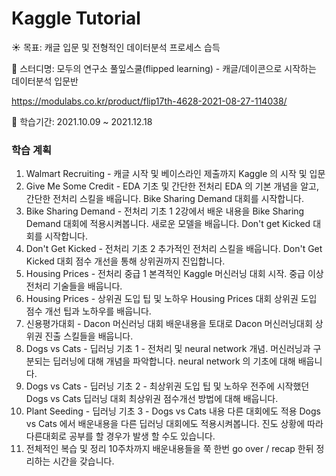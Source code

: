 # Kaggle Tutorial

:sunny: ​목표: 캐글 입문 및 전형적인 데이터분석 프로세스 습득

:leaves: 스터디명: ​모두의 연구소 풀잎스쿨(flipped learning) - 캐글/데이콘으로 시작하는 데이터분석 입문반

https://modulabs.co.kr/product/flip17th-4628-2021-08-27-114038/

:punch: 학습기간: 2021.10.09 ~ 2021.12.18



### 학습 계획

1. Walmart Recruiting - 캐글 시작 및 베이스라인 제출까지
 Kaggle 의 시작 및 입문
2. Give Me Some Credit - EDA 기초 및 간단한 전처리
    EDA 의 기본 개념을 알고, 간단한 전처리 스킬을 배웁니다.
    Bike Sharing Demand 대회를 시작합니다.
3. Bike Sharing Demand - 전처리 기초 1
    2강에서 배운 내용을 Bike Sharing Demand 대회에 적용시켜봅니다.
    새로운 모델을 배웁니다.
    Don't get Kicked 대회를 시작합니다.
4. Don't Get Kicked - 전처리 기초 2
    추가적인 전처리 스킬을 배웁니다.
    Don't Get Kicked 대회 점수 개선을 통해 상위권까지 진입합니다.
5. Housing Prices - 전처리 중급 1
    본격적인 Kaggle 머신러닝 대회 시작. 중급 이상 전처리 기술들을 배웁니다.
6. Housing Prices - 상위권 도입 팁 및 노하우
    Housing Prices 대회 상위권 도입 점수 개선 팁과 노하우를 배웁니다.
7. 신용평가대회 - Dacon 머신러닝 대회
    배운내용을 토대로 Dacon 머신러닝대회 상위권 진출 스킬들을 배웁니다.
8. Dogs vs Cats - 딥러닝 기초 1 - 전처리 및 neural network 개념.
    머신러닝과 구분되는 딥러닝에 대해 개념을 파악합니다.
    neural network 의 기초에 대해 배웁니다.
9. Dogs vs Cats - 딥러닝 기초 2 - 최상위권 도입 팁 및 노하우
    전주에 시작했던 Dogs vs Cats 딥러닝 대회 최상위권 점수개선 방법에 대해 배웁니다.
10. Plant Seeding - 딥러닝 기초 3 - Dogs vs Cats 내용 다른 대회에도 적용
    Dogs vs Cats 에서 배운내용을 다른 딥러닝 대회에도 적용시켜봅니다. 진도 상황에 따라 다른대회로 공부를 할 경우가 발생 할 수도 있습니다.
11. 전체적인 복습 및 정리
     10주차까지 배운내용들을 쭉 한번 go over / recap 한뒤 정리하는 시간을 갖습니다.
